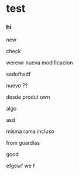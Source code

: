 # test


### hi


new


check

werewr
nueva modificacion


 sadofhsdf


nuevo ??


desde produt own



algo


asd

misma rama incluso

from guardias

good

efgewf
we
f
